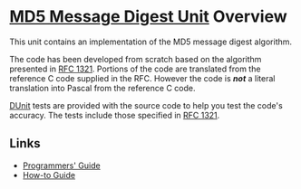 # [MD5 Message Digest Unit](../MD5.md) Overview

This unit contains an implementation of the MD5 message digest algorithm.

The code has been developed from scratch based on the algorithm presented in [RFC 1321](http://www.faqs.org/rfcs/rfc1321.html). Portions of the code are translated from the reference C code supplied in the RFC. However the code is ***not*** a literal translation into Pascal from the reference C code. 

[DUnit](http://dunit.sourceforge.net/) tests are provided with the source code to help you test the code's accuracy. The tests include those specified in [RFC 1321](http://www.faqs.org/rfcs/rfc1321.html).

## Links

* [Programmers' Guide](./API.md)
* [How-to Guide](./HowTo.md)
